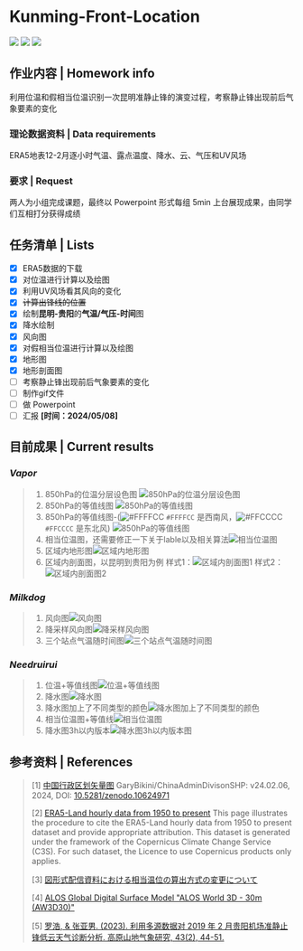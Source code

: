 # Kunming-Front-Location
![](https://unv-shield.librian.net/api/unv_shield?txt=大气物理学的小组作业&scale=2) 
![](https://unv-shield.librian.net/api/unv_shield?txt=The+teamwork+of+Atmospheric+Physical+Lesson&scale=2) 
![](https://unv-shield.librian.net/api/unv_shield?repo=oohancocooo/Kunming-Front-Location)


## 作业内容 | Homework info
利用位温和假相当位温识别一次昆明准静止锋的演变过程，考察静止锋出现前后气象要素的变化

### 理论数据资料 | Data requirements
ERA5地表12-2月逐小时气温、露点温度、降水、云、气压和UV风场

### 要求 | Request
两人为小组完成课题，最终以 Powerpoint 形式每组 5min 上台展现成果，由同学们互相打分获得成绩

## 任务清单 | Lists
- [x] ERA5数据的下载
- [x] 对位温进行计算以及绘图
- [x] 利用UV风场看其风向的变化
- [x] ~~计算出锋线的位置~~
- [x] 绘制**昆明-贵阳**的**气温/气压-时间**图
- [x] 降水绘制
- [x] 风向图
- [x] 对假相当位温进行计算以及绘图
- [x] 地形图
- [x] 地形剖面图
- [ ] 考察静止锋出现前后气象要素的变化
- [ ] 制作gif文件
- [ ] 做 Powerpoint
- [ ] 汇报 **[时间：2024/05/08]**

## 目前成果 | Current results
### *Vapor*
>1. 850hPa的位温分层设色图
![850hPa的位温分层设色图](Project/img/Figure_2.png)
>2. 850hPa的等值线图
![850hPa的等值线图](Project/img/Figure_1.png)
>3. 850hPa的等值线图-(![#FFFFCC](https://placehold.co/15x15/FFFFCC/FFFFCC.png) `#FFFFCC` 是西南风，![#FFCCCC](https://placehold.co/15x15/FFCCCC/FFCCCC.png) `#FFCCCC` 是东北风)
![850hPa的等值线图](Project/img/Figure_3.png)
>4. 相当位温图，还需要修正一下关于lable以及相关算法![相当位温图](Project/img/Figure_10.png)
>5. 区域内地形图![区域内地形图](Project/img/Figure_11.png)
>6. 区域内剖面图，以昆明到贵阳为例
样式1：![区域内剖面图1](Project/img/Figure_12.png)
样式2：![区域内剖面图2](Project/img/Figure_13.png)

### *Milkdog*
>1. 风向图![风向图](Project/img/Figure_4.png)
>2. 降采样风向图![降采样风向图](Project/img/Figure_5.png)
>3. 三个站点气温随时间图![三个站点气温随时间图](Project/img/Figure_6.png)

### *Needruirui*
>1. 位温+等值线图![位温+等值线图](Project/img/Figure_7.png)
>2. 降水图![降水图](Project/img/Figure_8.png)
>3. 降水图加上了不同类型的颜色![降水图加上了不同类型的颜色](Project/img/Figure_9.png)
>4. 相当位温图+等值线![相当位温图](Project/img/Figure_14.png)
>5. 降水图3h以内版本![降水图3h以内版本图](Project/img/Figure_15.png)

## 参考资料 | References
> [1] [中国行政区划矢量图](https://github.com/GaryBikini/ChinaAdminDivisonSHP) GaryBikini/ChinaAdminDivisonSHP: v24.02.06, 2024, DOI: [10.5281/zenodo.10624971](https://zenodo.org/badge/latestdoi/269489269)
> 
> [2] [ERA5-Land hourly data from 1950 to present](https://cds.climate.copernicus.eu/cdsapp#!/dataset/reanalysis-era5-land) This page illustrates the procedure to cite the ERA5-Land hourly data from 1950 to present dataset and provide appropriate attribution. This dataset is generated under the framework of the Copernicus Climate Change Service (C3S). For such dataset, the Licence to use Copernicus products only applies.
> 
> [3] [図形式配信資料における相当温位の算出方式の変更について](https://www.data.jma.go.jp/suishin/jyouhou/pdf/371.pdf)
> 
> [4] [ALOS Global Digital Surface Model "ALOS World 3D - 30m (AW3D30)"](https://www.eorc.jaxa.jp/ALOS/en/dataset/aw3d30/aw3d30_e.htm)
> 
> [5] [罗浩, & 张亚男. (2023). 利用多源数据对 2019 年 2 月贵阳机场准静止锋低云天气诊断分析. 高原山地气象研究, 43(2), 44-51.](http://www.gysdqxyj.cn/cn/article/doi/10.3969/j.issn.1674-2184.2023.02.006?viewType=HTML)
